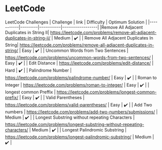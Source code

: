# LeetCode
LeetCode Challenges
| Challenge | link | Difficulty | Optimum Solution |
|-----------|---------|-----------|------------------|
|Remove All Adjacent Duplicates in String II| https://leetcode.com/problems/remove-all-adjacent-duplicates-in-string-ii/ | Medium | ✔️ |
| Remove All Adjacent Duplicates In String| https://leetcode.com/problems/remove-all-adjacent-duplicates-in-string/ | Easy | ✔️ | 
| Uncommon Words from Two Sentences | https://leetcode.com/problems/uncommon-words-from-two-sentences/ | Easy | ✔️ |
| Edit Distance | https://leetcode.com/problems/edit-distance/ | Hard | ✔️ |
| Palindrome Number | https://leetcode.com/problems/palindrome-number/ | Easy | ✔️ |
| Roman to Integer | https://leetcode.com/problems/roman-to-integer/ | Easy | ✔️ |
| longest common Preffix | https://leetcode.com/problems/longest-common-prefix/ | Easy | ✔️ |
| Valid Parentheses | https://leetcode.com/problems/valid-parentheses/ | Easy | ✔️ |
| Add Two numbers | https://leetcode.com/problems/add-two-numbers/submissions/ | Medium | ✔️ |
| Longest Substring without repeating Characters | https://leetcode.com/problems/longest-substring-without-repeating-characters/ | Medium | ✔️ |
| Longest Palindromic Substring | https://leetcode.com/problems/longest-palindromic-substring/ | Medium | ✔️ |



